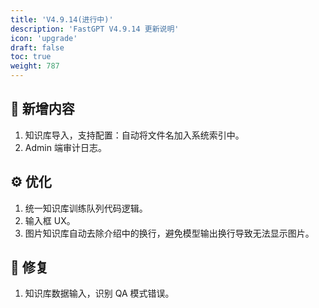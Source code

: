 ```yaml
---
title: 'V4.9.14(进行中)'
description: 'FastGPT V4.9.14 更新说明'
icon: 'upgrade'
draft: false
toc: true
weight: 787
---
```



## 🚀 新增内容

1. 知识库导入，支持配置：自动将文件名加入系统索引中。
2. Admin 端审计日志。

## ⚙️ 优化

1. 统一知识库训练队列代码逻辑。
2. 输入框 UX。
3. 图片知识库自动去除介绍中的换行，避免模型输出换行导致无法显示图片。

## 🐛 修复

1. 知识库数据输入，识别 QA 模式错误。